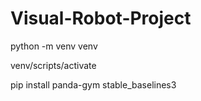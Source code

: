 # Visual-Robot-Project

python -m venv venv

venv/scripts/activate

pip install panda-gym stable_baselines3